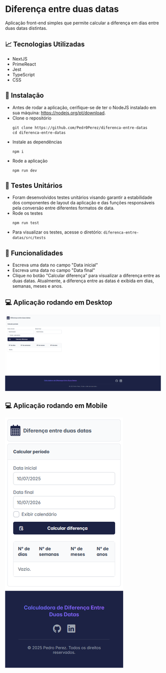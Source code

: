 # Diferença entre duas datas
Aplicação front-end simples que permite calcular a diferença em dias entre duas datas distintas. 

## 📈 Tecnologias Utilizadas
- NextJS
- PrimeReact
- Jest
- TypeScript
- CSS

## 🔧 Instalação
- Antes de rodar a aplicação, cerifique-se de ter o NodeJS instalado em sua máquina: https://nodejs.org/pt/download.
- Clone o repositório
  ```
  git clone https://github.com/Pedr0Perez/diferenca-entre-datas
  cd diferenca-entre-datas
  ```
- Instale as dependências
  ```
  npm i
  ```  
- Rode a aplicação
  ```
  npm run dev
  ```

## 🧪 Testes Unitários
- Foram desenvolvidos testes unitários visando garantir a estabilidade dos componentes de layout da aplicação e das funções responsáveis pela conversão entre diferentes formatos de data.
- Rode os testes
  ```
  npm run test
  ```
- Para visualizar os testes, acesse o diretório: `diferenca-entre-datas/src/tests`

## 📘 Funcionalidades
- Escreva uma data no campo "Data inicial"
- Escreva uma data no campo "Data final"
- Clique no botão "Calcular diferença" para visualizar a diferença entre as duas datas. Atualmente, a diferença entre as datas é exibida em dias, semanas, meses e anos.

## 💻 Aplicação rodando em Desktop
!['Screenshort'](./print-desktop.png)

## 💻 Aplicação rodando em Mobile
!['Screenshort'](./print-mobile.png)
